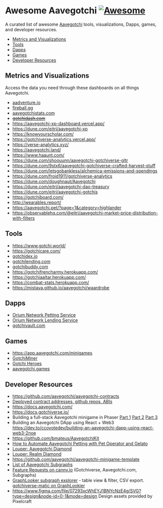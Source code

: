 # Awesome Aavegotchi [![Awesome](https://awesome.re/badge-flat2.svg)](https://awesome.re)
A curated list of awesome [Aavegotchi](https://aavegotchi.com) tools, visualizations, Dapps, games, and developer resources.

- [Metrics and Visualizations](https://github.com/programmablewealth/awesome-aavegotchi#metrics-and-visualizations)
- [Tools](https://github.com/programmablewealth/awesome-aavegotchi#tools)
- [Dapps](https://github.com/programmablewealth/awesome-aavegotchi#dapps)
- [Games](https://github.com/programmablewealth/awesome-aavegotchi#games)
- [Developer Resources](https://github.com/programmablewealth/awesome-aavegotchi#developer-resources)

## Metrics and Visualizations
Access the data you need through these dashboards on all things Aavegotchi.
- [aadventure.io](https://aadventure.io)
- [fireball.gg](https://fireball.gg)
- [aavegotchistats.com](https://aavegotchistats.com)
- ~~[gotchidash.com](https://gotchidash.com/)~~
- https://aavegotchi-xp-dashboard.vercel.app/
- https://dune.com/eitri/aavegotchi-xp
- https://knowyourscholar.com/
- https://gotchiverse-analytics.vercel.app/
- https://verse-analytics.xyz/
- https://aavegotchi.land/
- https://www.haaunt.com/
- https://dune.com/shoouunn/aavegotchi-gotchiverse-gltr
- https://dune.com/9stx6/aavegotchi-gotchiverse-crafted-harvest-stuff
- https://dune.com/letsgobankless/alchemica-emissions-and-spendings
- https://dune.com/froid1911/gotchiverse-analytics
- https://dune.com/doughnaut/Aavegotchi
- https://dune.com/eitri/aavegotchi-dao-treasury
- https://dune.com/eitri/aavegotchi-gotchis
- https://gotchiboard.com/
- http://wearables.report/
- https://aavegotchi.pet/?page=1&category=highlander
- https://observablehq.com/@eitri/aavegotchi-market-price-distribution-with-filters

## Tools
- https://www.gotchi.world/
- https://gotchicare.com/
- [gotchidex.io](https://www.gotchidex.io/)
- [gotchilending.com](https://gotchilending.com/)
- [gotchibuddy.com](https://gotchibuddy.com/)
- https://gotchifrencharmy.herokuapp.com/
- https://gotchiaaltar.herokuapp.com/
- https://combat-stats.herokuapp.com/
- https://mistaya.github.io/aavegotchi/waardrobe

## Dapps
- [Orium Network Petting Service](https://orium.network/aavegotchi/petting-service)
- [Orium Network Lending Service](https://orium.network/aavegotchi/lending)
- [gotchivault.com](https://gotchivault.com)

## Games
- https://app.aavegotchi.com/minigames
- [GotchiMiner](https://gotchiminer.rocks/)
- [Gotchi Heroes](https://gotchiheroes.com/)
- [aavegotchi.games](https://aavegotchi.games/)

## Developer Resources

- https://github.com/aavegotchi/aavegotchi-contracts
- [Deployed contract addresses, github repos, ABIs](https://github.com/aavegotchi/deployed-contract-addresses/tree/main)
- https://docs.aavegotchi.com/
- https://docs.gotchiverse.io/
- Building a full-stack Aavegotchi minigame in Phaser [Part 1](https://dev.to/ccoyotedev/building-a-full-stack-aavegotchi-minigame-part-1-set-up-phaser-3-29l5) [Part 2](https://dev.to/ccoyotedev/building-a-full-stack-aavegotchi-minigame-part-2-server-leaderboard-53la) [Part 3](https://dev.to/ccoyotedev/building-a-full-stack-aavegotchi-minigame-part-3-deploying-your-game-mga)
- Building an Aavegotchi DApp using React + Web3 https://dev.to/ccoyotedev/building-an-aavegotchi-dapp-using-react-web3-2noe
- https://github.com/bmateus/AavegotchiKit
- [How to Automate Aavegotchi Petting with Pet Operator and Gelato](https://programmablewealth.com/how-to-automate-aavegotchi-petting-with-pet-operator-and-gelato/)
- [Louper: Aavegotchi Diamond](https://louper.dev/diamond/0x86935f11c86623dec8a25696e1c19a8659cbf95d?network=polygon)
- [Louper: Realm Diamond](https://louper.dev/diamond/0x1d0360bac7299c86ec8e99d0c1c9a95fefaf2a11?network=polygon)
- https://github.com/aavegotchi/aavegotchi-minigame-template
- [List of Aavegotchi Subgraphs](https://hackmd.io/4stpBbuiTMuDnGLbnudw2w?view)
- [Feature Requests on canny.io](https://aavegotchi.canny.io/) (Gotchiverse, Aavegotchi.com, Subgraphs)
- [GraphLooker subgraph explorer](https://graphlooker.com/) - table view & filter, CSV export. [gotchiverse-matic on GraphLookier](https://graphlooker.com/explore?uri=https%3A%2F%2Fapi.thegraph.com%2Fsubgraphs%2Fname%2Faavegotchi%2Fgotchiverse-matic&e=TransferEvent&efd=transferEvents) 
- https://www.figma.com/file/07293xcWhEYJ1BNYcNzE4g/SVG?type=design&node-id=0-1&mode=design Design assets provided by Pixelcraft